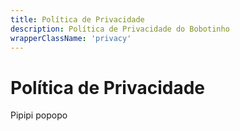 ```yaml
---
title: Política de Privacidade
description: Política de Privacidade do Bobotinho
wrapperClassName: 'privacy'
---
```


# Política de Privacidade

Pipipi popopo
